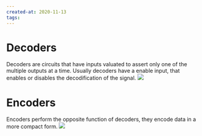 ```yaml
---
created-at: 2020-11-13
tags:
---
```

# Decoders
Decoders are circuits that have inputs valuated to assert only one of the multiple outputs at a time. Usually decoders have a enable input, that enables or disables the decodification of the signal.
![](decoder.png)

# Encoders
Encoders perform the opposite function of decoders, they encode data in a more compact form.
![](encoder.png)